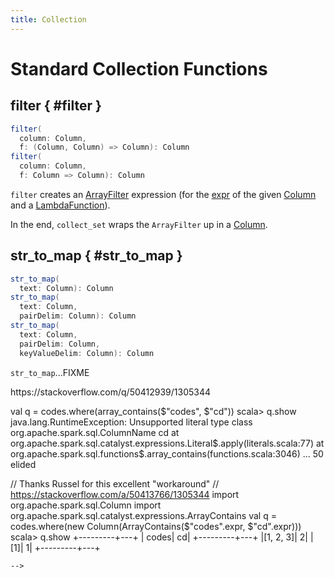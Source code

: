 ```yaml
---
title: Collection
---
```


# Standard Collection Functions

## filter { #filter }

```scala
filter(
  column: Column,
  f: (Column, Column) => Column): Column
filter(
  column: Column,
  f: Column => Column): Column
```

`filter` creates an [ArrayFilter](../expressions/ArrayFilter.md) expression (for the [expr](../Column.md#expr) of the given [Column](../Column.md) and a [LambdaFunction](#createLambda)).

In the end, `collect_set` wraps the `ArrayFilter` up in a [Column](../Column.md).

## str_to_map { #str_to_map }

```scala
str_to_map(
  text: Column): Column
str_to_map(
  text: Column,
  pairDelim: Column): Column
str_to_map(
  text: Column,
  pairDelim: Column,
  keyValueDelim: Column): Column
```

`str_to_map`...FIXME

<!---
## Review Me

| <<from_json, from_json>>
a|

[source, scala]
----
from_json(e: Column, schema: DataType): Column
from_json(e: Column, schema: DataType, options: Map[String, String]): Column
from_json(e: Column, schema: String, options: Map[String, String]): Column
from_json(e: Column, schema: StructType): Column
from_json(e: Column, schema: StructType, options: Map[String, String]): Column
----

Extract data from arbitrary JSON-encoded values into a [StructType](types/StructType.md) or [ArrayType](types/ArrayType.md) of `StructType` elements with the specified schema

| <<reverse-internals, reverse>>
a| [[reverse]]

[source, scala]
----
reverse(e: Column): Column
----

Returns a reversed string or an array with reverse order of elements

NOTE: Support for reversing arrays is *new in 2.4.0*.

| <<size-internals, size>>
a| [[size]]

[source, scala]
----
size(e: Column): Column
----

Returns the size of the given array or map. Returns -1 if `null`.

|===

=== [[size-internals]] `size` Collection Function

[source, scala]
----
size(e: Column): Column
----

`size` returns the size of the given array or map. Returns -1 if `null`.

Internally, `size` creates a `Column` with `Size` unary expression.

[source, scala]
----
import org.apache.spark.sql.functions.size
val c = size('id)
scala> println(c.expr.asCode)
Size(UnresolvedAttribute(ArrayBuffer(id)))
----

=== [[explode]] `explode` Collection Function

[source, scala]
----
scala> Seq(Array(0,1,2)).toDF("array").withColumn("num", explode('array)).show
+---------+---+
|    array|num|
+---------+---+
|[0, 1, 2]|  0|
|[0, 1, 2]|  1|
|[0, 1, 2]|  2|
+---------+---+
----

NOTE: `explode` function is an equivalent of dataset-operators.md#flatMap[`flatMap` operator] for `Dataset`.

=== [[explode_outer]] `explode_outer` Collection Function

```scala
explode_outer(
  e: Column): Column
```

`explode_outer` generates a new row for each element in `e` array or map column.

!!! NOTE
    Unlike [explode](#explode), `explode_outer` generates `null` when the array or map is `null` or empty.

```text
val arrays = Seq((1,Seq.empty[String])).toDF("id", "array")
scala> arrays.printSchema
root
 |-- id: integer (nullable = false)
 |-- array: array (nullable = true)
 |    |-- element: string (containsNull = true)
scala> arrays.select(explode_outer($"array")).show
+----+
| col|
+----+
|null|
+----+
```

Internally, `explode_outer` creates a [Column](Column.md) with [GeneratorOuter](expressions/Generator.md#GeneratorOuter) and [Explode](expressions/Generator.md#Explode) Catalyst expressions.

```text
val explodeOuter = explode_outer($"array").expr
scala> println(explodeOuter.numberedTreeString)
00 generatorouter(explode('array))
01 +- explode('array)
02    +- 'array
```

=== [[from_json]] Extracting Data from Arbitrary JSON-Encoded Values -- `from_json` Collection Function

[source, scala]
----
from_json(e: Column, schema: StructType, options: Map[String, String]): Column // <1>
from_json(e: Column, schema: DataType, options: Map[String, String]): Column // <2>
from_json(e: Column, schema: StructType): Column // <3>
from_json(e: Column, schema: DataType): Column  // <4>
from_json(e: Column, schema: String, options: Map[String, String]): Column // <5>
----
<1> Calls <2> with `StructType` converted to `DataType`
<2> (fixme)
<3> Calls <1> with empty `options`
<4> Relays to the other `from_json` with empty `options`
<5> Uses schema as `DataType` in the JSON format or falls back to `StructType` in the DDL format

`from_json` parses a column with a JSON-encoded value into a [StructType](types/StructType.md) or [ArrayType](types/ArrayType.md) of `StructType` elements with the specified schema.

```text
val jsons = Seq("""{ "id": 0 }""").toDF("json")

import org.apache.spark.sql.types._
val schema = new StructType()
  .add($"id".int.copy(nullable = false))

import org.apache.spark.sql.functions.from_json
scala> jsons.select(from_json($"json", schema) as "ids").show
+---+
|ids|
+---+
|[0]|
+---+
```

[NOTE]
====
A schema can be one of the following:

* [DataType](types/DataType.md) as a Scala object or in the JSON format

* [StructType](types/StructType.md) in the DDL format
====

```text
// Define the schema for JSON-encoded messages
// Note that the schema is nested (on the addresses field)
import org.apache.spark.sql.types._
val addressesSchema = new StructType()
  .add($"city".string)
  .add($"state".string)
  .add($"zip".string)
val schema = new StructType()
  .add($"firstName".string)
  .add($"lastName".string)
  .add($"email".string)
  .add($"addresses".array(addressesSchema))
scala> schema.printTreeString
root
 |-- firstName: string (nullable = true)
 |-- lastName: string (nullable = true)
 |-- email: string (nullable = true)
 |-- addresses: array (nullable = true)
 |    |-- element: struct (containsNull = true)
 |    |    |-- city: string (nullable = true)
 |    |    |-- state: string (nullable = true)
 |    |    |-- zip: string (nullable = true)

// Generate the JSON-encoded schema
// That's the variant of the schema that from_json accepts
val schemaAsJson = schema.json

// Use prettyJson to print out the JSON-encoded schema
// Only for demo purposes
scala> println(schema.prettyJson)
{
  "type" : "struct",
  "fields" : [ {
    "name" : "firstName",
    "type" : "string",
    "nullable" : true,
    "metadata" : { }
  }, {
    "name" : "lastName",
    "type" : "string",
    "nullable" : true,
    "metadata" : { }
  }, {
    "name" : "email",
    "type" : "string",
    "nullable" : true,
    "metadata" : { }
  }, {
    "name" : "addresses",
    "type" : {
      "type" : "array",
      "elementType" : {
        "type" : "struct",
        "fields" : [ {
          "name" : "city",
          "type" : "string",
          "nullable" : true,
          "metadata" : { }
        }, {
          "name" : "state",
          "type" : "string",
          "nullable" : true,
          "metadata" : { }
        }, {
          "name" : "zip",
          "type" : "string",
          "nullable" : true,
          "metadata" : { }
        } ]
      },
      "containsNull" : true
    },
    "nullable" : true,
    "metadata" : { }
  } ]
}

// Let's "validate" the JSON-encoded schema
import org.apache.spark.sql.types.DataType
val dt = DataType.fromJson(schemaAsJson)
scala> println(dt.sql)
STRUCT<`firstName`: STRING, `lastName`: STRING, `email`: STRING, `addresses`: ARRAY<STRUCT<`city`: STRING, `state`: STRING, `zip`: STRING>>>

// No exception means that the JSON-encoded schema should be fine
// Use it with from_json
val rawJsons = Seq("""
  {
    "firstName" : "Jacek",
    "lastName" : "Laskowski",
    "email" : "jacek@japila.pl",
    "addresses" : [
      {
        "city" : "Warsaw",
        "state" : "N/A",
        "zip" : "02-791"
      }
    ]
  }
""").toDF("rawjson")
val people = rawJsons
  .select(from_json($"rawjson", schemaAsJson, Map.empty[String, String]) as "json")
  .select("json.*") // <-- flatten the struct field
  .withColumn("address", explode($"addresses")) // <-- explode the array field
  .drop("addresses")  // <-- no longer needed
  .select("firstName", "lastName", "email", "address.*") // <-- flatten the struct field
scala> people.show
+---------+---------+---------------+------+-----+------+
|firstName| lastName|          email|  city|state|   zip|
+---------+---------+---------------+------+-----+------+
|    Jacek|Laskowski|jacek@japila.pl|Warsaw|  N/A|02-791|
+---------+---------+---------------+------+-----+------+
```

!!! note
    `options` controls how a JSON is parsed and contains the same options as the [json](connectors/json/JsonDataSource.md) format.

Internally, `from_json` creates a [Column](Column.md) with [JsonToStructs](expressions/JsonToStructs.md) unary expression.

!!! NOTE
    `from_json` (creates a [JsonToStructs](expressions/JsonToStructs.md) that) uses a JSON parser in [FAILFAST](expressions/JsonToStructs.md#FAILFAST) parsing mode that simply fails early when a corrupted/malformed record is found (and hence does not support `columnNameOfCorruptRecord` JSON option).

```text
val jsons = Seq("""{ id: 0 }""").toDF("json")

import org.apache.spark.sql.types._
val schema = new StructType()
  .add($"id".int.copy(nullable = false))
  .add($"corrupted_records".string)
val opts = Map("columnNameOfCorruptRecord" -> "corrupted_records")
scala> jsons.select(from_json($"json", schema, opts) as "ids").show
+----+
| ids|
+----+
|null|
+----+
```

`from_json` corresponds to SQL's `from_json`.

=== [[array_contains]] `array_contains` Collection Function

```scala
array_contains(
  column: Column,
  value: Any): Column
```

`array_contains` creates a `Column` for a `column` argument as an [ArrayType](types/ArrayType.md) and the `value` of same type as the type of the elements of the array.

Internally, `array_contains` creates a [Column](Column.md#apply) with a `ArrayContains` expression.

```text
// Arguments must be an array followed by a value of same type as the array elements
import org.apache.spark.sql.functions.array_contains
val c = array_contains(column = $"ids", value = 1)

val ids = Seq(Seq(1,2,3), Seq(1), Seq(2,3)).toDF("ids")
val q = ids.filter(c)
scala> q.show
+---------+
|      ids|
+---------+
|[1, 2, 3]|
|      [1]|
+---------+
```

`array_contains` corresponds to SQL's `array_contains`.

```text
import org.apache.spark.sql.functions.array_contains
val c = array_contains(column = $"ids", value = Array(1, 2))
val e = c.expr
scala> println(e.sql)
array_contains(`ids`, [1,2])
```

!!! TIP
    Use SQL's `array_contains` to use values from columns for the `column` and `value` arguments.

```text
val codes = Seq(
  (Seq(1, 2, 3), 2),
  (Seq(1), 1),
  (Seq.empty[Int], 1),
  (Seq(2, 4, 6), 0)).toDF("codes", "cd")
scala> codes.show
+---------+---+
|    codes| cd|
+---------+---+
|[1, 2, 3]|  2|
|      [1]|  1|
|       []|  1|
|[2, 4, 6]|  0|
+---------+---+

val q = codes.where("array_contains(codes, cd)")
scala> q.show
+---------+---+
|    codes| cd|
+---------+---+
|[1, 2, 3]|  2|
|      [1]|  1|
+---------+---+

// array_contains standard function with Columns does NOT work. Why?!
// Asked this question on StackOverflow --> https://stackoverflow.com/q/50412939/1305344
val q = codes.where(array_contains($"codes", $"cd"))
scala> q.show
java.lang.RuntimeException: Unsupported literal type class org.apache.spark.sql.ColumnName cd
  at org.apache.spark.sql.catalyst.expressions.Literal$.apply(literals.scala:77)
  at org.apache.spark.sql.functions$.array_contains(functions.scala:3046)
  ... 50 elided

// Thanks Russel for this excellent "workaround"
// https://stackoverflow.com/a/50413766/1305344
import org.apache.spark.sql.Column
import org.apache.spark.sql.catalyst.expressions.ArrayContains
val q = codes.where(new Column(ArrayContains($"codes".expr, $"cd".expr)))
scala> q.show
+---------+---+
|    codes| cd|
+---------+---+
|[1, 2, 3]|  2|
|      [1]|  1|
+---------+---+
```
-->
